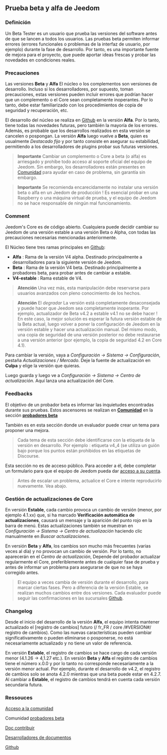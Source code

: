 
## Prueba beta y alfa de Jeedom

### Definición

Un Beta Tester es un usuario que prueba las versiones del software antes de que se lancen a todos los usuarios. Las pruebas beta permiten informar errores (errores funcionales o problemas de la interfaz de usuario, por ejemplo) durante la fase de desarrollo. Por tanto, es una importante fuente de mejora para el proyecto, que puede aportar ideas frescas y probar las novedades en condiciones reales. 

### Precauciones

Las versiones **Beta** y **Alfa** El núcleo o los complementos son versiones de desarrollo. Incluso si los desarrolladores, por supuesto, toman precauciones, estas versiones pueden incluir errores que podrían hacer que un complemento o el Core sean completamente inoperantes. Por lo tanto, debe estar familiarizado con los procedimientos de copia de seguridad y recuperación, etc.

El desarrollo del núcleo se realiza en [Github](https://github.com/jeedom/core) en la versión **Alfa**. Por lo tanto, tiene todas las novedades futuras, pero también la mayoría de los errores. Además, es probable que los desarrollos realizados en esta versión se cancelen o pospongan. La versión **Alfa** luego vuelve a **Beta**, quien es usualmente *Destacado fijo* y por tanto consiste en asegurar su estabilidad, permitiendo a los desarrolladores de plugins probar sus futuras versiones.

> **Importante**
> Cambiar un complemento o Core a beta (o alfa) es arriesgado y prohíbe todo acceso al soporte oficial del equipo de Jeedom. Sin embargo, los desarrolladores están presentes en [Comunidad](https://community.jeedom.com/) para ayudar en caso de problema, sin garantía sin embargo.

> **Importante**
> Se recomienda encarecidamente no instalar una versión beta o alfa en un Jeedom de producción ! Es esencial probar en una Raspberry o una máquina virtual de prueba, y el equipo de Jeedom no se hace responsable de ningún mal funcionamiento.

### Comment

Jeedom's Core es de código abierto. Cualquiera puede decidir cambiar su Jeedom de una versión estable a una versión Beta o Alpha, con todas las precauciones necesarias mencionadas anteriormente.

El Núcleo tiene tres ramas principales en [Github](https://github.com/jeedom/core):

-  **Alfa** : Rama de la versión V4 alpha. Destinado principalmente a desarrolladores para la siguiente versión de Jeedom.
-  **Beta** : Rama de la versión V4 beta. Destinado principalmente a probadores beta, para probar antes de cambiar a estable.
-  **V4-estable** : Rama estable de V4.

> **Atención**
> Una vez más, esta manipulación debe reservarse para usuarios avanzados con pleno conocimiento de los hechos.

> **Atención**
> El *degradar* La versión está completamente desaconsejada y puede hacer que Jeedom sea completamente inoperante. Por ejemplo, actualizador de Beta v4.2 a estable v4.1 no se debe hacer ! En este caso, la mejor solución es esperar la futura versión estable de la Beta actual, luego volver a poner la configuración de Jeedom en la versión estable y hacer una actualización manual. Del mismo modo, una copia de seguridad de una versión posterior no debe restaurarse a una versión anterior (por ejemplo, la copia de seguridad 4.2 en Core 4.1).

Para cambiar la versión, vaya a *Configuración → Sistema → Configuración*, pestaña *Actualizaciones / Mercado*. Deje la fuente de actualización en **Culpa** y elige la versión que quieras.

Luego guarda y luego ve a *Configuración → Sistema → Centro de actualización*. Aquí lanza una actualización del Core.

### Feedbacks

El objetivo de un probador beta es informar las inquietudes encontradas durante sus pruebas.
Estos ascensores se realizan en **[Comunidad](https://community.jeedom.com/)** en la sección **[probadores beta](https://community.jeedom.com/c/salon-des-beta-testeurs/6)**

También es en esta sección donde un evaluador puede crear un tema para proponer una mejora.

> Cada tema de esta sección debe identificarse con la etiqueta de la versión en desarrollo. Por ejemplo : etiqueta v4_4 (se utiliza un guión bajo porque los puntos están prohibidos en las etiquetas de Discourse.

Esta sección no es de acceso público. Para acceder a él, debe completar un formulario para que el equipo de Jeedom pueda dar [acceso a su cuenta](https://blog.jeedom.com/jeedom-partenaire-beta-testeur/).

> Antes de escalar un problema, actualice el Core e intente reproducirlo nuevamente. Vea abajo.

### Gestión de actualizaciones de Core

En versión **Estable**, cada cambio provoca un cambio de versión (menor, por ejemplo 4.1.xx) que, si ha marcado **Verificación automática de actualizaciones**, causará un mensaje y la aparición del punto rojo en la barra de menú. Estas actualizaciones también se muestran en *Configuración → Sistema → Centro de actualización* haciendo clic manualmente en *Buscar actualizaciones*.

En versión **Beta** y **Alfa**, los cambios son mucho más frecuentes (varias veces al día) y no provocan un cambio de versión. Por lo tanto, no aparecerán en el *Centro de actualización*, Depende del probador actualizar regularmente el Core, preferiblemente antes de cualquier fase de prueba y antes de informar un problema para asegurarse de que no se haya corregido antes.

> El equipo a veces cambia de versión durante el desarrollo, para marcar ciertas fases. Pero a diferencia de la versión Estable, se realizan muchos cambios entre dos versiones. Cada evaluador puede seguir las confirmaciones en las sucursales [Github](https://github.com/jeedom/core).

### Changelog

Desde el inicio del desarrollo de la versión **Alfa**, el equipo intenta mantener actualizado el [registro de cambios] futuro (/ fr_FR / core /#VERSION#/ registro de cambios). Como las nuevas características pueden cambiar significativamente o pueden eliminarse o posponerse, no está necesariamente actualizado y no tiene un valor de referencia.

En versión **Estable**, el registro de cambios se hace cargo de cada versión menor (4.1.26 -> 4,1.27 etc.). En versión **Beta** y **Alfa** el registro de cambios tiene el número x.0.0 y por lo tanto no corresponde necesariamente a la versión menor actual. Por ejemplo, durante el desarrollo de v4.2, el registro de cambios solo se anota 4.2.0 mientras que una beta puede estar en 4.2.7. Al cambiar a **Estable**, el registro de cambios tendrá en cuenta cada versión secundaria futura.

### Ressouces

 [Acceso a la comunidad](https://blog.jeedom.com/jeedom-partenaire-beta-testeur/)
 
Comunidad [probadores beta](https://community.jeedom.com/c/salon-des-beta-testeurs/6)

[Doc contribuir](/es_ES/contribute/)

[Desarrolladores de documentos](/es_ES/dev/)

[Github](https://github.com/jeedom/core)
